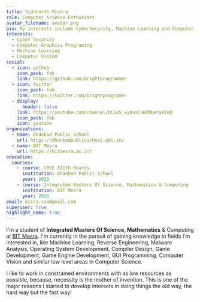 ```yaml
---
title: Siddharth Mishra
role: Computer Science Enthusiast
avatar_filename: avatar.png
bio: My interests include CyberSecurity, Machine Learning and Computer Graphics
interests:
  - Cyber Security
  - Computer Graphics Programing
  - Machine Learning
  - Computer Vision
social:
  - icon: github
    icon_pack: fab
    link: https://github.com/brightprogrammer
  - icon: twitter
    icon_pack: fab
    link: https://twitter.com/brightprogramer
  - display:
      header: false
    link: https://youtube.com/channel/UCaa5_xy0usCnHXNketyHlmQ
    icon_pack: fab
    icon: youtube
organizations:
  - name: Dhanbad Public School
    url: https://dhanbadpublicschool.edu.in/
  - name: BIT Mesra
    url: https://bitmesra.ac.in/
education:
  courses:
    - course: CBSE XIIth Boards
      institution: Dhanbad Public School
      year: 2020
    - course: Integrated Masters Of Science, Mathematics & Computing
      institution: BIT Mesra
      year: 2026
email: misra.cxx@gmail.com
superuser: true
highlight_name: true
---
```

I'm a student of **Integrated Masters Of Science, Mathematics** & Computing at [BIT Mesra](https://bitmesra.ac.in/). I'm currently in the pursuit of gaining knowledge in fields I'm interested in, like Machine Learning, Reverse Engineering, Malware Analysis, Operating System Development, Compiler Design, Game Development, Game Engine Development, GUI Programming, Computer Vision and similar low level areas in Computer Science.

I like to work in constrained environments with as low resources as possible, because, necessity is the mother of invention. This is one of the major reasons I started to develop intersets in doing things the old way, the hard way but the fast way!